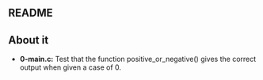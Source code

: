 ## README

## About it

- **0-main.c:**  Test that the function positive_or_negative() gives the correct output when given a case of 0.